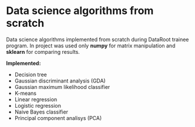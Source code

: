 # Data science algorithms from scratch
Data science algorithms implemented from scratch during DataRoot trainee program.
In project was used only **numpy** for matrix manipulation and **sklearn** for comparing results.

**Implemented:**
- Decision tree
- Gaussian discriminant analysis (GDA)
- Gaussian maximum likelihood classifier
- K-means
- Linear regression
- Logistic regression
- Naive Bayes classifier
- Principal component analisys (PCA)
